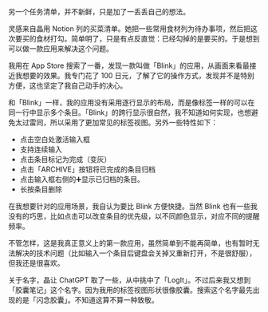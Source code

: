 另一个任务清单，并不新鲜，只是加了一丢丢自己的想法。

灵感来自晶用 Notion 列的买菜清单。她把一些常用食材列为待办事项，然后把这次要买的食材打勾。简单明了，只是有点反直觉：已经勾掉的是要买的。于是想到可以做一款应用来解决这个问题。

我用在 App Store 搜索了一番，发现一款叫做「Blink」的应用，从画面来看最接近我想要的效果。我专门花了 100 日元，了解了它的操作方式，发现并不是特别方便，这也坚定了我自己动手的决心。

和「Blink」一样，我的应用没有采用逐行显示的布局，而是像标签一样的可以在同一行中显示多个条目。「Blink」的跨行显示很自然，我不知道如何实现，也想避免太过雷同，所以采用了更加常见的标签视图。另外一些特性如下：

- 点击空白处激活输入框
- 支持连续输入
- 点击条目标记为完成（变灰）
- 点击「ARCHIVE」按钮将已完成的条目归档
- 点击输入框右侧的➕显示已归档的条目。
- 长按条目删除

在我想要针对的应用场景，我自认为要比 Blink 方便快捷。当然 Blink 也有一些我没有的巧思，比如点击可以改变条目的优先级，以不同颜色显示，对应不同的提醒频率。

不管怎样，这是我真正意义上的第一款应用，虽然简单到不能再简单，也有暂时无法解决的技术问题（比如输入一个条目后键盘会关掉又重新打开，不是很舒服），但我还是很喜欢。

关于名字，晶让 ChatGPT 取了一些，从中挑中了「LogIt」。不过后来我又想到「胶囊笔记」这个名字。因为我用的标签视图形状很像胶囊。搜索这个名字最先出现的是「闪念胶囊」。不知道这算不算一种致敬。